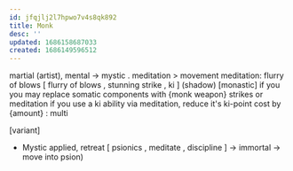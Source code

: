 ```yaml
---
id: jfqjlj2l7hpwo7v4s8qk892
title: Monk
desc: ''
updated: 1686158687033
created: 1686149596512
---
```


martial (artist), mental -> mystic
  . meditation > movement meditation: flurry of blows
  [ flurry of blows
  , stunning strike
  , ki
  ] \(shadow)
[monastic] if you  you may replace somatic components with {monk weapon} strikes or meditation
if you use a ki ability via meditation, reduce it's ki-point cost by {amount}
: multi

[variant]
- Mystic
  applied, retreat
    [ psionics
    , meditate
    , discipline
    ] -> immortal -> move into psion)